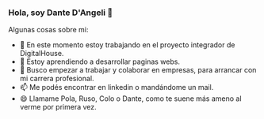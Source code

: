 ### Hola, soy Dante D'Angeli 👋

<!--
**DanteDangeli/DanteDangeli** is a ✨ _special_ ✨ repository because its `README.md` (this file) appears on your GitHub profile.
-->
Algunas cosas sobre mi:

- 🔭 En este momento estoy trabajando en el proyecto integrador de DigitalHouse. 
- 🌱 Estoy aprendiendo a desarrollar paginas webs.
- 👯 Busco empezar a trabajar y colaborar en empresas, para arrancar con mi carrera profesional.
- 📫 Me podés encontrar en linkedin o mandándome un mail.
- 😄 Llamame Pola, Ruso, Colo o Dante, como te suene más ameno al verme por primera vez.
<!--
- 🤔 I’m looking for help with ...
- 💬 Ask me about ...
- ⚡ Fun fact: ...
-->
